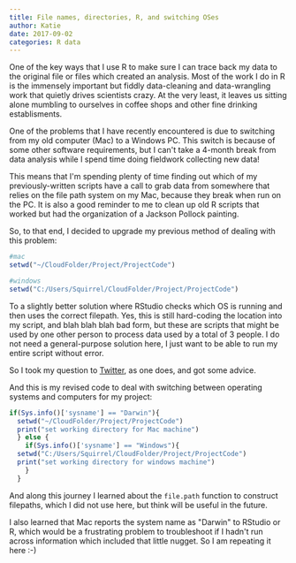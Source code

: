```yaml
---
title: File names, directories, R, and switching OSes
author: Katie
date: 2017-09-02
categories: R data
---
```


One of the key ways that I use R to make sure I can trace back my data to the original file or files which created an analysis. Most of the work I do in R is the immensely important but fiddly data-cleaning and data-wrangling work that quietly drives scientists crazy. At the very least, it leaves us sitting alone mumbling to ourselves in coffee shops and other fine drinking establisments.

One of the problems that I have recently encountered is due to switching from my old computer (Mac) to a Windows PC. This switch is because of some other software requirements, but I can't take a 4-month break from data analysis while I spend time doing fieldwork collecting new data! 

This means that I'm spending plenty of time finding out which of my previously-written scripts have a call to grab data from somewhere that relies on the file path system on my Mac, because they break when run on the PC. It is also a good reminder to me to clean up old R scripts that worked but had the organization of a Jackson Pollock painting.

So, to that end, I decided to upgrade my previous method of dealing with this problem:

```r
#mac
setwd("~/CloudFolder/Project/ProjectCode")

#windows
setwd("C:/Users/Squirrel/CloudFolder/Project/ProjectCode")
```

To a slightly better solution where RStudio checks which OS is running and then uses the correct filepath. Yes, this is still hard-coding the location into my script, and blah blah blah bad form, but these are scripts that might be used by one other person to process data used by a total of 3 people. I do not need a general-purpose solution here, I just want to be able to run my entire script without error.

So I took my question to [Twitter](https://twitter.com/ResourcefulSqrl/status/900263030612774912), as one does, and got some advice.

And this is my revised code to deal with switching between operating systems and computers for my project:

```r
if(Sys.info()['sysname'] == "Darwin"){
  setwd("~/CloudFolder/Project/ProjectCode")
  print("set working directory for Mac machine")
  } else {
    if(Sys.info()['sysname'] == "Windows"){
  setwd("C:/Users/Squirrel/CloudFolder/Project/ProjectCode")
  print("set working directory for windows machine")
    }
  }
```

And along this journey I learned about the ```file.path``` function to construct filepaths, which I did not use here, but think will be useful in the future.

I also learned that Mac reports the system name as "Darwin" to RStudio or R, which would be a frustrating problem to troubleshoot if I hadn't run across information which included that little nugget. So I am repeating it here :-)


